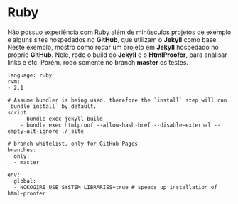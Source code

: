 # <a name="configurando-ruby"></a> Ruby

Não possuo experiência com Ruby além de minúsculos projetos de exemplo e alguns sites hospedados no **GitHub**, que
utilizam o **Jekyll** como base. Neste exemplo, mostro como rodar um projeto em **Jekyll** hospedado no próprio
**GitHub**. Nele, rodo o build do **Jekyll** e o **HtmlProofer**, para analisar links e etc. Porém, rodo somente
no branch **master** os testes.

```
language: ruby
rvm:
- 2.1

# Assume bundler is being used, therefore the `install` step will run `bundle install` by default.
script:
    - bundle exec jekyll build
    - bundle exec htmlproof --allow-hash-href --disable-external --empty-alt-ignore ./_site

# branch whitelist, only for GitHub Pages
branches:
  only:
  - master

env:
  global:
  - NOKOGIRI_USE_SYSTEM_LIBRARIES=true # speeds up installation of html-proofer
```
